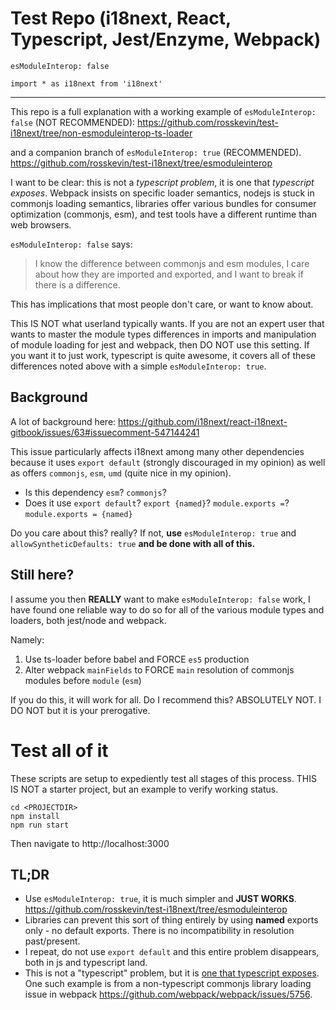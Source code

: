 # Test Repo (i18next, React, Typescript, Jest/Enzyme, Webpack)

`esModuleInterop: false`

`import * as i18next from 'i18next'`

---

This repo is a full explanation with a working example of `esModuleInterop: false` (NOT RECOMMENDED):
https://github.com/rosskevin/test-i18next/tree/non-esmoduleinterop-ts-loader

and a companion branch of `esModuleInterop: true` (RECOMMENDED).
https://github.com/rosskevin/test-i18next/tree/esmoduleinterop

I want to be clear: this is not a _typescript problem_, it is one that _typescript exposes_. Webpack insists on specific loader semantics, nodejs is stuck in commonjs loading semantics, libraries offer various bundles for consumer optimization (commonjs, esm), and test tools have a different runtime than web browsers.

`esModuleInterop: false` says:

> I know the difference between commonjs and esm modules, I care about how they are imported and exported, and I want to break if there is a difference.

This has implications that most people don't care, or want to know about.

This IS NOT what userland typically wants. If you are not an expert user that wants to master the module types differences in imports and manipulation of module loading for jest and webpack, then DO NOT use this setting. If you want it to just work, typescript is quite awesome, it covers all of these differences noted above with a simple `esModuleInterop: true`.

## Background

A lot of background here:
https://github.com/i18next/react-i18next-gitbook/issues/63#issuecomment-547144241

This issue particularly affects i18next among many other dependencies because it uses `export default` (strongly discouraged in my opinion) as well as offers `commonjs`, `esm`, `umd` (quite nice in my opinion).

- Is this dependency `esm`? `commonjs`?
- Does it use `export default`? `export {named}`? `module.exports =`? `module.exports = {named}`

Do you care about this? really? If not, **use** `esModuleInterop: true` and `allowSyntheticDefaults: true` **and be done with all of this.**

## Still here?

I assume you then **REALLY** want to make `esModuleInterop: false` work, I have found one reliable way to do so for all of the various module types and loaders, both jest/node and webpack.

Namely:

1. Use ts-loader before babel and FORCE `es5` production
2. Alter webpack `mainFields` to FORCE `main` resolution of commonjs modules before `module` (`esm`)

If you do this, it will work for all. Do I recommend this? ABSOLUTELY NOT. I DO NOT but it is your prerogative.

# Test all of it

These scripts are setup to expediently test all stages of this process. THIS IS NOT a starter project, but an example to verify working status.

```
cd <PROJECTDIR>
npm install
npm run start
```

Then navigate to http://localhost:3000

## TL;DR

- Use `esModuleInterop: true`, it is much simpler and **JUST WORKS**. https://github.com/rosskevin/test-i18next/tree/esmoduleinterop
- Libraries can prevent this sort of thing entirely by using **named** exports only - no default exports. There is no incompatibility in resolution past/present.
- I repeat, do not use `export default` and this entire problem disappears, both in js and typescript land.
- This is not a "typescript" problem, but it is [one that typescript exposes](https://github.com/i18next/react-i18next-gitbook/issues/63#issuecomment-547147927). One such example is from a non-typescript commonjs library loading issue in webpack https://github.com/webpack/webpack/issues/5756.
